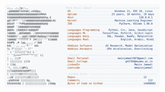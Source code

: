 <picture>
  <source srcset="https://raw.githubusercontent.com/mmazinjameel/mmazinjameel/main/dark_mode.svg?v=1758708658" media="(prefers-color-scheme: dark)">
  <img src="https://raw.githubusercontent.com/mmazinjameel/mmazinjameel/main/light_mode.svg?v=1758708658">
</picture>
